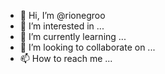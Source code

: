 - 👋 Hi, I’m @rionegroo
- 👀 I’m interested in ...
- 🌱 I’m currently learning ...
- 💞️ I’m looking to collaborate on ...
- 📫 How to reach me ...

<!---
rionegroo/rionegroo is a ✨ special ✨ repository because its `README.md` (this file) appears on your GitHub profile.
You can click the Preview link to take a look at your changes.
--->
